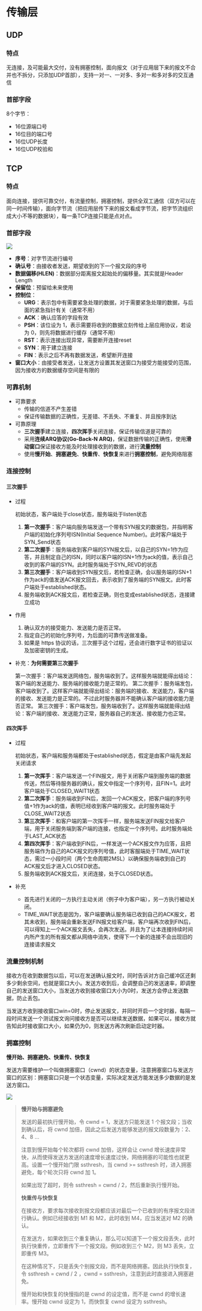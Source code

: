 # 传输层

## UDP

### 特点

无连接，及可能最大交付，没有拥塞控制，面向报文（对于应用层下来的报文不合并也不拆分，只添加UDP首部），支持一对一、一对多、多对一和多对多的交互通信

### 首部字段

8个字节：

- 16位源端口号
- 16位目的端口号
- 16位UDP长度
- 16位UDP校验和




## TCP

### 特点

面向连接，提供可靠交付，有流量控制，拥塞控制，提供全双工通信（双方可以在同一时间传输），面向字节流（把应用层传下来的报文看成字节流，把字节流组织成大小不等的数据块），每一条TCP连接只能是点对点。

### 首部字段

![](../Resources/TCP-header.jpg)

- **序号**：对字节流进行编号
- **确认号**：由接收者发送，期望收到的下一个报文段的序号
- **数据偏移(HLEN)**：数据部分距离报文起始处的偏移量。其实就是Header Length
- **保留位**：预留给未来使用
- **控制位**：
    - **URG**：表示包中有需要紧急处理的数据，对于需要紧急处理的数据，与后面的紧急指针有关（通常不用）
    - **ACK**：确认应答的字段有效
    - **PSH**：该位设为 1，表示需要将收到的数据立刻传给上层应用协议，若设为 0，则先将数据进行缓存（通常不用）
    - **RST**：表示连接出现异常，需要断开连接reset
    - **SYN**：用于建立连接
    - **FIN**：表示之后不再有数据发送，希望断开连接
- **窗口大小**：由接受者发送，让发送方设置其发送窗口为接受方能接受的范围，因为接收方的数据缓存空间是有限的

### 可靠机制

- 可靠要求
    - 传输的信道不产生差错
    - 保证传输数据的正确性，无差错、不丢失、不重复、并且按序到达
- 可靠原理
    - **三次握手**建立连接，**四次挥手**关闭连接，保证传输信道是可靠的
    - 采用**连续ARQ协议(Go-Back-N ARQ)**，保证数据传输的正确性，使用**滑动窗口**保证接收方能及时处理接收到的数据，进行**流量控制**
    - 使用**慢开始**、**拥塞避免**、**快重传**、**快恢复**来进行**拥塞控制**，避免网络阻塞

### 连接控制

#### 三次握手

- 过程

    初始状态，客户端处于close状态，服务端处于listen状态

    1. **第一次握手**：客户端向服务端发送一个带有SYN报文的数据包，并指明客户端的初始化序列号ISN(Initial Sequence Number)。此时客户端处于SYN_Send状态
    2. **第二次握手**：服务端收到客户端的SYN报文后，以自己的SYN=1作为应答，并且制定自己的ISN，同时以客户端的ISN+1作为ack的值，表示自己收到的客户端的SYN。此时服务端处于SYN_REVD的状态
    3. **第三次握手**：客户端收到SYN报文后，若检查正确，会以服务端的ISN+1作为ack的值发送ACK报文回去，表示收到了服务端的SYN报文。此时客户端处于established状态。
    4. 服务端收到ACK报文后，若检查正确，则也变成established状态，连接建立成功

- 作用

    1. 确认双方的接受能力、发送能力是否正常。
    2. 指定自己的初始化序列号，为后面的可靠传送做准备。
    3. 如果是 https 协议的话，三次握手这个过程，还会进行数字证书的验证以及加密密钥的生成。

- 补充：**为何需要第三次握手**

    第一次握手：客户端发送网络包，服务端收到了。这样服务端就能得出结论：客户端的发送能力、服务端的接收能力是正常的。
    第二次握手：服务端发包，客户端收到了。这样客户端就能得出结论：服务端的接收、发送能力，客户端的接收、发送能力是正常的。不过此时服务器并不能确认客户端的接收能力是否正常。 第三次握手：客户端发包，服务端收到了。这样服务端就能得出结论：客户端的接收、发送能力正常，服务器自己的发送、接收能力也正常。

#### 四次挥手

- 过程 

    初始状态，客户端和服务端都处于established状态，假定是由客户端先发起关闭请求

    1. **第一次挥手**：客户端发送一个FIN报文，用于关闭客户端到服务端的数据传送，然后等待服务器的确认，报文中指定一个序列号，且FIN=1。此时客户端处于CLOSED_WAIT1状态
    2. **第二次挥手**：服务端收到FIN后，发回一个ACK报文，把客户端的序列号值+1作为ack的值，表明已经收到客户端的报文。此时服务端处于CLOSE_WAIT2状态
    3. **第三次挥手**：和客户端的第一次挥手一样，服务端发送FIN报文给客户端，用于关闭服务端到客户端的连接，也指定一个序列号。此时服务端处于LAST_ACK状态
    4. **第四次挥手**：客户端收到FIN后，一样发送一个ACK报文作为应答，且把服务端作为自己的ACK报文的序列号值，此时客服端处于TIME_WAIT状态，需过一小段时间（两个生命周期2MSL）以确保服务端收到自己的ACK报文后才进入CLOSED状态。
    5. 服务端收到ACK报文后，关闭连接，处于CLOSED状态。

- 补充

    - 首先进行关闭的一方执行主动关闭（例子中为客户端），另一方执行被动关闭。
    - TIME_WAIT状态是因为，客户端要确认服务端已收到自己的ACK报文，若其未收到，服务端会重新发送FIN报文给客户端，客户端再次收到FIN后，可以得知上一个ACK报文丢失，会再次发送。并且为了让本连接持续时间内所产生的所有报文都从网络中消失，使得下一个新的连接不会出现旧的连接请求报文

### 流量控制机制

接收方在收到数据包以后，可以在发送确认报文时，同时告诉对方自己缓冲区还剩多少剩余空间，也就是窗口大小。发送方收到后，会调整自己的发送速率，即调整自己的发送窗口大小，当发送方收到接收窗口大小为0时，发送方会停止发送数据，防止丢包。

当发送方收到接收窗口win=0时，停止发送报文，并同时开启一个定时器，每隔一段时间发送一个测试报文询问接收方是否可以继续发送数据，如果可以，接收方就告知此时接收窗口大小，如果仍为0，则发送方再次刷新启动定时器。

### 拥塞控制

**慢开始、拥塞避免、快重传、快恢复**

发送方需要维护一个叫做拥塞窗口（cwnd）的状态变量，注意拥塞窗口与发送方窗口的区别：拥塞窗口只是一个状态变量，实际决定发送方能发送多少数据的是发送方窗口。

![](../Resources/congestion-control.jpeg)

> **慢开始与拥塞避免**
>
> 
>
> 发送的最初执行慢开始，令 cwnd = 1，发送方只能发送 1 个报文段；当收到确认后，将 cwnd 加倍，因此之后发送方能够发送的报文段数量为：2、4、8 ...
>
> 
>
> 注意到慢开始每个轮次都将 cwnd 加倍，这样会让 cwnd 增长速度非常快，从而使得发送方发送的速度增长速度过快，网络拥塞的可能性也就更高。设置一个慢开始门限 ssthresh，当 cwnd >= ssthresh 时，进入拥塞避免，每个轮次只将 cwnd 加 1。
>
> 
>
> 如果出现了超时，则令 ssthresh = cwnd / 2，然后重新执行慢开始。
>
> 
>
> **快重传与快恢复**
>
> 
>
> 在接收方，要求每次接收到报文段都应该对最后一个已收到的有序报文段进行确认。例如已经接收到 M1 和 M2，此时收到 M4，应当发送对 M2 的确认。
>
> 
>
> 在发送方，如果收到三个重复确认，那么可以知道下一个报文段丢失，此时执行快重传，立即重传下一个报文段。例如收到三个 M2，则 M3 丢失，立即重传 M3。
>
> 
>
> 在这种情况下，只是丢失个别报文段，而不是网络拥塞。因此执行快恢复，令 ssthresh = cwnd / 2 ，cwnd = ssthresh，注意到此时直接进入拥塞避免。
>
> 
>
> 慢开始和快恢复的快慢指的是 cwnd 的设定值，而不是 cwnd 的增长速率。慢开始 cwnd 设定为 1，而快恢复 cwnd 设定为 ssthresh。